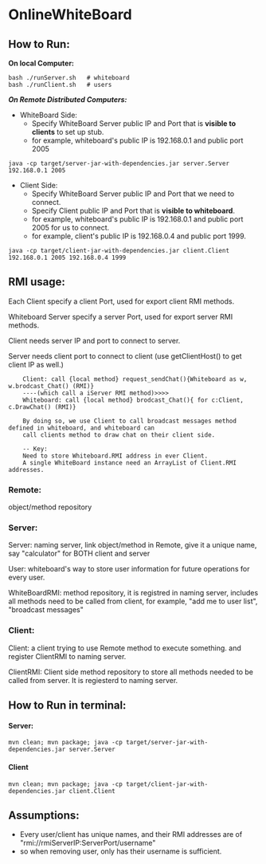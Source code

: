 # OnlineWhiteBoard

## How to Run:
**On local Computer:**
```
bash ./runServer.sh   # whiteboard
bash ./runClient.sh   # users
```

_**On Remote Distributed Computers:**_
- WhiteBoard Side:
  - Specify WhiteBoard Server public IP and Port that is **visible to clients** to set up stub.
  - for example, whiteboard's public IP is 192.168.0.1 and public port 2005
```
java -cp target/server-jar-with-dependencies.jar server.Server 192.168.0.1 2005   
```

- Client Side:
  - Specify WhiteBoard Server public IP and Port that we need to connect.
  - Specify Client public IP and Port that is **visible to whiteboard**.
  - for example, whiteboard's public IP is 192.168.0.1 and public port 2005 for us to connect.
  - for example, client's public IP is 192.168.0.4 and public port 1999.
```
java -cp target/client-jar-with-dependencies.jar client.Client 192.168.0.1 2005 192.168.0.4 1999
```
## RMI usage:

Each Client specify a client Port, used for export client RMI methods.

Whiteboard Server specify a server Port, used for export server RMI methods.

Client needs server IP and port to connect to server.

Server needs client port to connect to client (use getClientHost() to get client IP as well.)



```Want to send a chat:
    Client: call {local method} request_sendChat(){Whiteboard as w, w.brodcast_Chat() (RMI)}
    ----(which call a iServer RMI method)>>>> 
    Whiteboard: call {local method} brodcast_Chat(){ for c:Client, c.DrawChat() (RMI)}
    
    By doing so, we use Client to call broadcast messages method defined in whiteboard, and whiteboard can 
    call clients method to draw chat on their client side.
    
    -- Key: 
    Need to store Whiteboard.RMI address in ever Client.
    A single WhiteBoard instance need an ArrayList of Client.RMI addresses.
```

### Remote: 
object/method repository 


### Server:

Server: naming server, link object/method in Remote, give it a unique name, say "calculator" for BOTH client and server

User: whiteboard's way to store user information for future operations for every user.

WhiteBoardRMI: method repository, it is registred in naming server, includes all methods need to be called from client, for example, "add me to user list", "broadcast messages" 

### Client:
Client: a client trying to use Remote method to execute something. and register ClientRMI to naming server.

ClientRMI: Client side method repository to store all methods needed to be called from server. It is regiesterd to naming server.


## How to Run in terminal:

#### Server:
`
mvn clean;
mvn package;
java -cp target/server-jar-with-dependencies.jar server.Server
`


#### Client
`
mvn clean;
mvn package;
java -cp target/client-jar-with-dependencies.jar client.Client
`

## Assumptions:
- Every user/client has unique names, and their RMI addresses are of "rmi://rmiServerIP:ServerPort/username"
- so when removing user, only has their username is sufficient.

